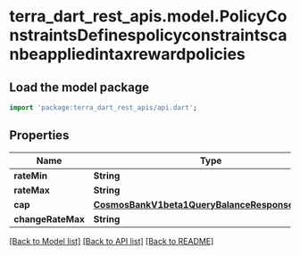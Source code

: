 # terra_dart_rest_apis.model.PolicyConstraintsDefinespolicyconstraintscanbeappliedintaxrewardpolicies

## Load the model package
```dart
import 'package:terra_dart_rest_apis/api.dart';
```

## Properties
Name | Type | Description | Notes
------------ | ------------- | ------------- | -------------
**rateMin** | **String** |  | [optional] 
**rateMax** | **String** |  | [optional] 
**cap** | [**CosmosBankV1beta1QueryBalanceResponseBalance**](CosmosBankV1beta1QueryBalanceResponseBalance.md) |  | [optional] 
**changeRateMax** | **String** |  | [optional] 

[[Back to Model list]](../README.md#documentation-for-models) [[Back to API list]](../README.md#documentation-for-api-endpoints) [[Back to README]](../README.md)



